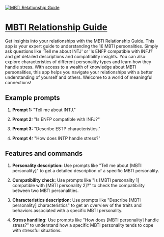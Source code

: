 [![MBTI Relationship Guide](https://files.oaiusercontent.com/file-ILSMKyKrqZ6gsdXs1tERbCQ2?se=2123-10-17T05%3A14%3A58Z&sp=r&sv=2021-08-06&sr=b&rscc=max-age%3D31536000%2C%20immutable&rscd=attachment%3B%20filename%3D9c732152-4acb-45e5-94f4-96e523432c8d.png&sig=f9TkJtOymZ/7%2BORoBSnhWlox52o4YTMzar5xuan%2BvAo%3D)](https://chat.openai.com/g/g-RXcSl7PAY-mbti-relationship-guide)

# [MBTI Relationship Guide](https://chat.openai.com/g/g-RXcSl7PAY-mbti-relationship-guide)

Get insights into your relationships with the MBTI Relationship Guide. This app is your expert guide to understanding the 16 MBTI personalities. Simply ask questions like 'Tell me about INTJ' or 'Is ENFP compatible with INFJ?' and get detailed descriptions and compatibility insights. You can also explore characteristics of different personality types and learn how they handle stress. With access to a wealth of knowledge about MBTI personalities, this app helps you navigate your relationships with a better understanding of yourself and others. Welcome to a world of meaningful connections!

## Example prompts

1. **Prompt 1:** "Tell me about INTJ."

2. **Prompt 2:** "Is ENFP compatible with INFJ?"

3. **Prompt 3:** "Describe ESTP characteristics."

4. **Prompt 4:** "How does INTP handle stress?"

## Features and commands

1. **Personality description:** Use prompts like "Tell me about [MBTI personality]" to get a detailed description of a specific MBTI personality.

2. **Compatibility check:** Use prompts like "Is [MBTI personality 1] compatible with [MBTI personality 2]?" to check the compatibility between two MBTI personalities.

3. **Characteristics description:** Use prompts like "Describe [MBTI personality] characteristics" to get an overview of the traits and behaviors associated with a specific MBTI personality.

4. **Stress handling:** Use prompts like "How does [MBTI personality] handle stress?" to understand how a specific MBTI personality tends to cope with stressful situations.